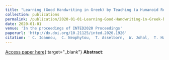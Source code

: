 ```yaml
---
title: "Learning (Good Handwriting in Greek) by Teaching (a Humanoid Robot)"
collection: publications
permalink: /publication/2020-01-01-Learning-Good-Handwriting-in-Greek-by-Teaching-a-Humanoid-Robot
date: 2020-01-01
venue: 'In the proceedings of INTED2020 Proceedings'
paperurl: 'http://dx.doi.org/10.21125/inted.2020.1926'
citation: ' C. Ioannou,  C. Neophytou,  T. Asselborn,  W. Johal,  T. Hadzilacos, &quot;Learning (Good Handwriting in Greek) by Teaching (a Humanoid Robot).&quot; In the proceedings of INTED2020 Proceedings, 2020.'
---
```

[Access paper here](http://dx.doi.org/10.21125/inted.2020.1926){:target="_blank"}
**Abstract**: